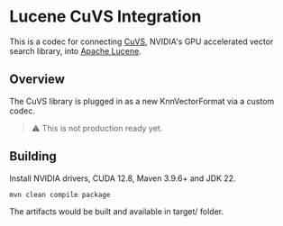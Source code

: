 # Lucene CuVS Integration

This is a codec for connecting [CuVS](https://github.com/rapidsai/cuvs), NVIDIA's GPU accelerated vector search library, into [Apache Lucene](https://github.com/apache/lucene).

## Overview

The CuVS library is plugged in as a new KnnVectorFormat via a custom codec.

> :warning: This is not production ready yet.

## Building

Install NVIDIA drivers, CUDA 12.8, Maven 3.9.6+ and JDK 22.

    mvn clean compile package

The artifacts would be built and available in target/ folder.

